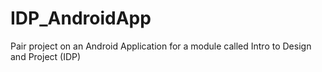 # IDP_AndroidApp
Pair project on an Android Application for a module called Intro to Design and Project (IDP)
